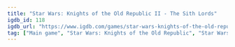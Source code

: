 ```yaml
---
title: "Star Wars: Knights of the Old Republic II - The Sith Lords"
igdb_id: 118
igdb_url: "https://www.igdb.com/games/star-wars-knights-of-the-old-republic-ii-the-sith-lords"
tag: ["Main game", "Star Wars: Knights of the Old Republic", "Star Wars", "LucasArts", "Obsidian Entertainment", "Activision", "Aspyr Media", "Role-playing (RPG)", "Strategy", "Adventure", "Single player", "First person", "Third person", "Action", "Science fiction"]
---
```

